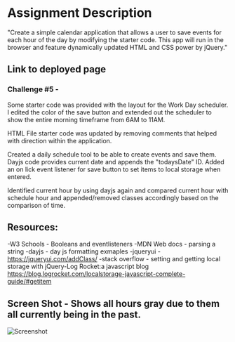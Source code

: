 # Assignment Description
"Create a simple calendar application that allows a user to save events for each hour of the day by modifying the starter code. This app will run in the browser and feature dynamically updated HTML and CSS power by jQuery."

## Link to deployed page

### Challenge #5 - 

Some starter code was provided with the layout for the Work Day scheduler. I edited the color of the save button and extended out the scheduler to show the entire morning timeframe from 6AM to 11AM.

HTML File starter code was updated by removing comments that helped with direction within the application.

Created a daily schedule tool to be able to create events and save them. Dayjs code provides current date and appends the "todaysDate" ID. Added an on lick event listener for save button to set items to local storage when entered.

Identified current hour by using dayjs again and compared current hour with schedule hour and appended/removed classes accordingly based on the comparison of time.

## Resources:

-W3 Schools - Booleans and eventlisteners
-MDN Web docs - parsing a string
-dayjs - day js formatting exmaples
-jqueryui - https://jqueryui.com/addClass/
-stack overflow - setting and getting local storage with jQuery-Log Rocket:a javascript blog https://blog.logrocket.com/localstorage-javascript-complete-guide/#getitem

## Screen Shot - Shows all hours gray due to them all currently being in the past.
![Screenshot](https://user-images.githubusercontent.com/116509586/210693039-6cfa0bc1-ea52-40d0-82cf-0c9bf1f0dd34.jpg)
